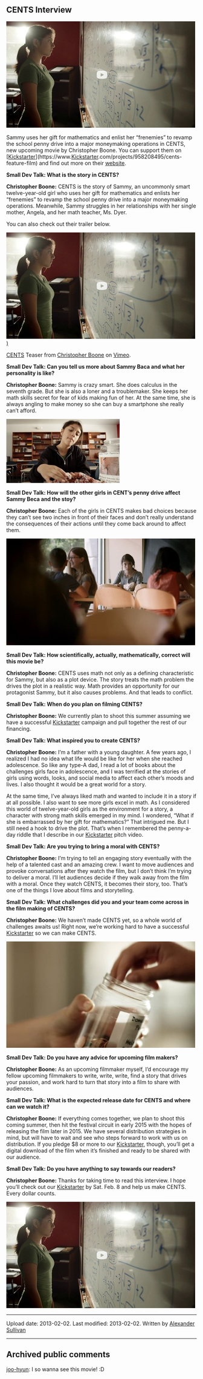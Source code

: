 ## CENTS Interview

![image1](src\articleArchive\authorAlexanderSullivan\2014-02-02_CENTS\image1.jpg)

Sammy uses her gift for mathematics and enlist her “frenemies” to revamp the school penny drive into a major moneymaking operations in CENTS, new upcoming movie by Christopher Boone. You can support them on [[Kickstarter](https://www.kickstarter.com/projects/958208495/cents-feature-film)](https://www.[Kickstarter](https://www.kickstarter.com/projects/958208495/cents-feature-film).com/projects/958208495/cents-feature-film) and find out more on their [website](http://centsthemovie.com/).

**Small Dev Talk: What is the story in CENTS?**

**Christopher Boone:** CENTS is the story of Sammy, an uncommonly smart twelve-year-old girl who uses her gift for mathematics and enlists her “frenemies” to revamp the school penny drive into a major moneymaking operations. Meanwhile, Sammy struggles in her relationships with her single mother, Angela, and her math teacher, Ms. Dyer.

You can also check out their trailer below.

[![image1](src\articleArchive\authorAlexanderSullivan\2014-02-02_CENTS\image1.jpg))](https://www.youtube.com/watch?v=S9c4K2OhZPw)

[CENTS](https://vimeo.com/73419769?cjevent=0bdf1d4f832311e980b700270a24060f) Teaser from [Christopher Boone](https://vimeo.com/christopherboone?cjevent=12e8b3fc832311e983f500290a24060e) on [Vimeo](https://vimeo.com/?cjevent=1cb5bfdb832311e9826b00270a24060c).

**Small Dev Talk: Can you tell us more about Sammy Baca and what her personality is like?**

**Christopher Boone:** Sammy is crazy smart. She does calculus in the seventh grade. But she is also a loner and a troublemaker. She keeps her math skills secret for fear of kids making fun of her. At the same time, she is always angling to make money so she can buy a smartphone she really can’t afford.

![image2](src\articleArchive\authorAlexanderSullivan\2014-02-02_CENTS\image2.jpg)

**Small Dev Talk: How will the other girls in CENT’s penny drive affect Sammy Beca and the stoy?**

**Christopher Boone:** Each of the girls in CENTS makes bad choices because they can’t see two inches in front of their faces and don’t really understand the consequences of their actions until they come back around to affect them.

![image3](src\articleArchive\authorAlexanderSullivan\2014-02-02_CENTS\image3.jpg)

**Small Dev Talk: How scientifically, actually, mathematically, correct will this movie be?**

**Christopher Boone:** CENTS uses math not only as a defining characteristic for Sammy, but also as a plot device. The story treats the math problem the drives the plot in a realistic way. Math provides an opportunity for our protagonist Sammy, but it also causes problems. And that leads to conflict.

**Small Dev Talk: When do you plan on filming CENTS?**

**Christopher Boone:** We currently plan to shoot this summer assuming we have a successful [Kickstarter](https://www.kickstarter.com/projects/958208495/cents-feature-film) campaign and pull together the rest of our financing.

**Small Dev Talk: What inspired you to create CENTS?**

**Christopher Boone:** I’m a father with a young daughter. A few years ago, I realized I had no idea what life would be like for her when she reached adolescence. So like any type-A dad, I read a lot of books about the challenges girls face in adolescence, and I was terrified at the stories of girls using words, looks, and social media to affect each other’s moods and lives. I also thought it would be a great world for a story.

At the same time, I’ve always liked math and wanted to include it in a story if at all possible. I also want to see more girls excel in math. As I considered this world of twelve-year-old girls as the environment for a story, a character with strong math skills emerged in my mind. I wondered, “What if she is embarrassed by her gift for mathematics?” That intrigued me. But I still need a hook to drive the plot. That’s when I remembered the penny-a-day riddle that I describe in our [Kickstarter](https://www.kickstarter.com/projects/958208495/cents-feature-film) pitch video.

**Small Dev Talk: Are you trying to bring a moral with CENTS?**

**Christopher Boone:** I’m trying to tell an engaging story eventually with the help of a talented cast and an amazing crew. I want to move audiences and provoke conversations after they watch the film, but I don’t think I’m trying to deliver a moral. I’ll let audiences decide if they walk away from the film with a moral. Once they watch CENTS, it becomes their story, too. That’s one of the things I love about films and storytelling.

**Small Dev Talk: What challenges did you and your team come across in the film making of CENTS?**

**Christopher Boone:** We haven’t made CENTS yet, so a whole world of challenges awaits us! Right now, we’re working hard to have a successful [Kickstarter](https://www.kickstarter.com/projects/958208495/cents-feature-film) so we can make CENTS.

![image4](src\articleArchive\authorAlexanderSullivan\2014-02-02_CENTS\image4.jpg)

**Small Dev Talk: Do you have any advice for upcoming film makers?**

**Christopher Boone:** As an upcoming filmmaker myself, I’d encourage my fellow upcoming filmmakers to write, write, write, find a story that drives your passion, and work hard to turn that story into a film to share with audiences.

**Small Dev Talk: What is the expected release date for CENTS and where can we watch it?**

**Christopher Boone:** If everything comes together, we plan to shoot this coming summer, then hit the festival circuit in early 2015 with the hopes of releasing the film later in 2015. We have several distribution strategies in mind, but will have to wait and see who steps forward to work with us on distribution. If you pledge $8 or more to our [Kickstarter](https://www.kickstarter.com/projects/958208495/cents-feature-film), though, you’ll get a digital download of the film when it’s finished and ready to be shared with our audience.

**Small Dev Talk: Do you have anything to say towards our readers?**

**Christopher Boone:** Thanks for taking time to read this interview. I hope you’ll check out our [Kickstarter](https://www.kickstarter.com/projects/958208495/cents-feature-film) by Sat. Feb. 8 and help us make CENTS. Every dollar counts.

![image1](src\articleArchive\authorAlexanderSullivan\2014-02-02_CENTS\image1.jpg)

----
Upload date: 2013-02-02. Last modified: 2013-02-02. Written by [Alexander Sullivan](https://twitter.com/AlexJSully)

-----
## Archived public comments
[joo-hyun](https://joo-hyun.tumblr.com/): I so wanna see this movie! :D